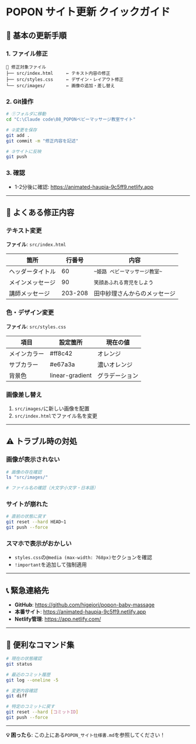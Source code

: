 # POPON サイト更新 クイックガイド

## 🚀 基本の更新手順

### 1. ファイル修正
```
📁 修正対象ファイル
├── src/index.html     ← テキスト内容の修正
├── src/styles.css     ← デザイン・レイアウト修正
└── src/images/        ← 画像の追加・差し替え
```

### 2. Git操作
```bash
# ①フォルダに移動
cd "C:\Claude code\08_POPONベビーマッサージ教室サイト"

# ②変更を保存
git add .
git commit -m "修正内容を記述"

# ③サイトに反映
git push
```

### 3. 確認
- 1-2分後に確認: https://animated-haupia-9c5ff9.netlify.app

---

## 📝 よくある修正内容

### テキスト変更
**ファイル**: `src/index.html`

| 箇所 | 行番号 | 内容 |
|------|--------|------|
| ヘッダータイトル | 60 | `~姫路 ベビーマッサージ教室~` |
| メインメッセージ | 90 | `笑顔あふれる育児をしよう` |
| 講師メッセージ | 203-208 | 田中紗理さんからのメッセージ |

### 色・デザイン変更
**ファイル**: `src/styles.css`

| 項目 | 設定箇所 | 現在の値 |
|------|----------|----------|
| メインカラー | #ff8c42 | オレンジ |
| サブカラー | #e67a3a | 濃いオレンジ |
| 背景色 | linear-gradient | グラデーション |

### 画像差し替え
1. `src/images/`に新しい画像を配置
2. `src/index.html`でファイル名を変更

---

## ⚠️ トラブル時の対処

### 画像が表示されない
```bash
# 画像の存在確認
ls "src/images/"

# ファイル名の確認（大文字小文字・日本語）
```

### サイトが崩れた
```bash
# 直前の状態に戻す
git reset --hard HEAD~1
git push --force
```

### スマホで表示がおかしい
- `styles.css`の`@media (max-width: 768px)`セクションを確認
- `!important`を追加して強制適用

---

## 📞 緊急連絡先

- **GitHub**: https://github.com/higejori/popon-baby-massage
- **本番サイト**: https://animated-haupia-9c5ff9.netlify.app
- **Netlify管理**: https://app.netlify.com/

---

## 🔧 便利なコマンド集

```bash
# 現在の状態確認
git status

# 最近のコミット履歴
git log --oneline -5

# 変更内容確認
git diff

# 特定のコミットに戻す
git reset --hard [コミットID]
git push --force
```

---

**💡 困ったら**: この上にある`POPON_サイト仕様書.md`を参照してください！